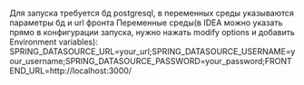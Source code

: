 Для запуска требуется бд postgresql, в переменных среды указываются параметры бд и url фронта
Переменные среды(в IDEA можно указать прямо в конфигурации запуска, нужно нажать modify options и добавить Environment variables):
SPRING_DATASOURCE_URL=your_url;SPRING_DATASOURCE_USERNAME=your_username;SPRING_DATASOURCE_PASSWORD=your_password;FRONTEND_URL=http://localhost:3000/

